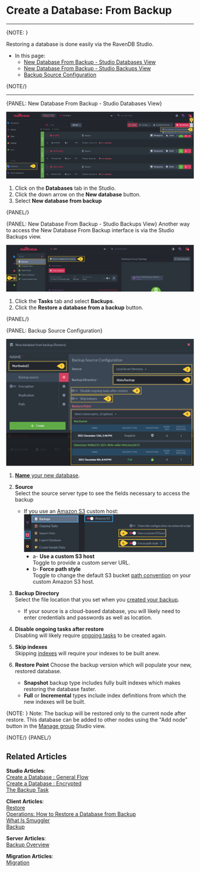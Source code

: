 # Create a Database: From Backup
---

{NOTE: }

Restoring a database is done easily via the RavenDB Studio. 

* In this page:  
  * [New Database From Backup - Studio Databases View](../../../studio/server/databases/create-new-database/from-backup#new-database-from-backup---studio-databases-view)  
  * [New Database From Backup - Studio Backups View](../../../studio/server/databases/create-new-database/from-backup#new-database-from-backup---studio-backups-view)  
  * [Backup Source Configuration](../../../studio/database/create-new-database/from-backup#backup-source-configuration)  

{NOTE/}

---

{PANEL: New Database From Backup - Studio Databases View}

![Figure 1. Create New Database From Backup](images/new-database-from-backup-1.png "Create New Database From Backup")

 1. Click on the **Databases** tab in the Studio.  
 2. Click the down arrow on the **New database** button.  
 3. Select **New database from backup**  

{PANEL/}

{PANEL: New Database From Backup - Studio Backups View}
Another way to access the New Database From Backup interface is via the Studio Backups view.

![Figure 1. Create New Database From Backup](images/backup-task-view1.png "Create New Database From Backup")

1. Click the **Tasks** tab and select **Backups**.
2. Click the **Restore a database from a backup** button.

{PANEL/}

{PANEL: Backup Source Configuration}

![Figure 2. Backup Source Configuration](images/new-database-from-backup-2.png "Backup Source Configuration")

1. [**Name** your new database](../../../studio/server/databases/create-new-database/general-flow#2.-database-name).  

2. **Source**  
   Select the source server type to see the fields necessary to access the backup
   * If you use an [Amazon S3](https://aws.amazon.com/s3/) custom host:
     ![ForcePathStyle](images/studio-force-path-style.png "ForcePathStyle")
      * a- **Use a custom S3 host**  
        Toggle to provide a custom server URL.  
      * b- **Force path style**  
        Toggle to change the default S3 bucket [path convention](https://aws.amazon.com/blogs/aws/amazon-s3-path-deprecation-plan-the-rest-of-the-story/) on your custom Amazon S3 host.  


3. **Backup Directory**  
   Select the file location that you set when you [created your backup](../../../studio/database/tasks/backup-task).  
    * If your source is a cloud-based database, you will likely need to enter credentials and passwords as well as location.  

4. **Disable ongoing tasks after restore**  
   Disabling will likely require [ongoing tasks](../../../database/tasks/ongoing-tasks/general-info) to be created again.  

5. **Skip indexes**  
   Skipping [indexes](../../../indexes/what-are-indexes) will require your indexes to be built anew.  

6. **Restore Point** 
   Choose the backup version which will populate your new, restored database.  
   * **Snapshot** backup type includes fully built indexes which makes restoring the database faster.  
   * **Full** or **Incremental** types include index definitions from which the new indexes will be built.  
   
{NOTE: }
 Note: The backup will be restored only to the current node after restore. This database can be added to other nodes using the "Add node" button in the [Manage group](../../../database/settings/manage-database-group) Studio view.

{NOTE/}
{PANEL/}

## Related Articles

**Studio Articles**:   
[Create a Database : General Flow](../../../studio/database/create-new-database/general-flow)  
[Create a Database : Encrypted](../../../studio/database/create-new-database/encrypted)  
[The Backup Task](../../../studio/database/tasks/backup-task)  

**Client Articles**:  
[Restore](../../../client-api/operations/maintenance/backup/restore)  
[Operations: How to Restore a Database from Backup](../../../client-api/operations/server-wide/restore-backup)  
[What Is Smuggler](../../../client-api/smuggler/what-is-smuggler)  
[Backup](../../../client-api/operations/maintenance/backup/backup)  

**Server Articles**:  
[Backup Overview](../../../server/ongoing-tasks/backup-overview)  

**Migration Articles**:  
[Migration](../../../migration/server/data-migration)  
